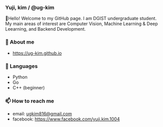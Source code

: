 ### Yuji, kim / @ug-kim
👋Hello! Welcome to my GitHub page. I am DGIST undergraduate student. My main areas of interest are Computer Vision, Machine Learning & Deep Leearning, and Backend Development.


### 💬 About me
- https://ug-kim.github.io


### 🌱 Languages
- Python
- Go
- C++ (beginner)


### 📫 How to reach me
- email: ugkim816@gmail.com
- facebook: https://www.facebook.com/yuji.kim.1004

<!--
**ug-kim/ug-kim** is a ✨ _special_ ✨ repository because its `README.md` (this file) appears on your GitHub profile.

Here are some ideas to get you started:

- 🔭 I’m currently working on ...
- 🌱 I’m currently learning ...
- 👯 I’m looking to collaborate on ...
- 🤔 I’m looking for help with ...
- 💬 Ask me about ...
- 📫 How to reach me: ...
- 😄 Pronouns: ...
- ⚡ Fun fact: ...
-->
